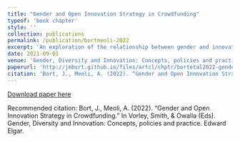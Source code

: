 ```yaml
---
title: "Gender and Open Innovation Strategy in Crowdfunding"
typeof: 'book chapter'
style: ''
collection: publications
permalink: /publication/bortmeoli-2022
excerpt: 'An exploration of the relationship between gender and innovation strategy in the crowdfunding context.'
date: 2021-09-01
venue: 'Gender, Diversity and Innovation: Concepts, policies and practice'
paperurl: 'http://jmbort.github.io/files/artcl/chptr/bortetal2022-gender-innovation.pdf'
citation: 'Bort, J., Meoli, A. (2022). “Gender and Open Innovation Strategy in Crowdfunding.” In Vorley, Smith, & Owalla (Eds). Gender, Diversity and Innovation: Concepts, policies and practice. Edward Elgar.'
---
```




[Download paper here](http://jmbort.github.io/files/artcl/chptr/bortetal2022-gender-innovation.pdf')

Recommended citation: Bort, J., Meoli, A. (2022). “Gender and Open Innovation Strategy in Crowdfunding.” In Vorley, Smith, & Owalla (Eds). Gender, Diversity and Innovation: Concepts, policies and practice. Edward Elgar.